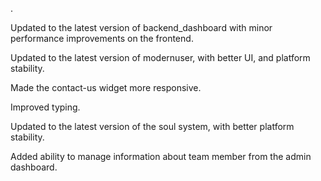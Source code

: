 .

Updated to the latest version of backend_dashboard with minor performance improvements on the frontend.

Updated to the latest version of modernuser, with better UI, and platform stability.

Made the contact-us widget more responsive.

Improved typing.

Updated to the latest version of the soul system, with better platform stability.

Added ability to manage information about team member from the admin dashboard.